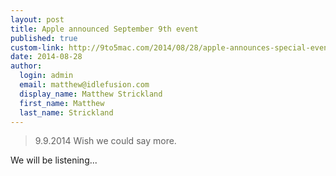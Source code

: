 ```yaml
--- 
layout: post
title: Apple announced September 9th event
published: true
custom-link: http://9to5mac.com/2014/08/28/apple-announces-special-event-for-september-9th-wish-we-could-say-more/
date: 2014-08-28
author:
  login: admin
  email: matthew@idlefusion.com
  display_name: Matthew Strickland
  first_name: Matthew
  last_name: Strickland
---
```

> 9.9.2014
> Wish we could say more.

We will be listening... 
